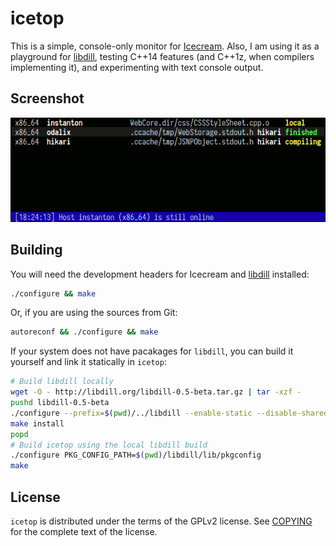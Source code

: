 icetop
======

This is a simple, console-only monitor for
[Icecream](https://github.com/icecc/icecream). Also, I am using it as a
playground for [libdill](http://libdill.org), testing C++14 features
(and C++1z, when compilers implementing it), and experimenting with text
console output.


Screenshot
----------

![Screenshot](https://github.com/aperezdc/icetop/raw/master/icetop.gif)


Building
--------

You will need the development headers for Icecream and
[libdill](http://libdill.org) installed:

```sh
./configure && make
```

Or, if you are using the sources from Git:

```sh
autoreconf && ./configure && make
```

If your system does not have pacakages for `libdill`, you can build it
yourself and link it statically in `icetop`:

```sh
# Build libdill locally
wget -O - http://libdill.org/libdill-0.5-beta.tar.gz | tar -xzf -
pushd libdill-0.5-beta
./configure --prefix=$(pwd)/../libdill --enable-static --disable-shared
make install
popd
# Build icetop using the local libdill build
./configure PKG_CONFIG_PATH=$(pwd)/libdill/lib/pkgconfig
make
```

License
-------

`icetop` is distributed under the terms of the GPLv2 license. See
[COPYING](COPYING) for the complete text of the license.
